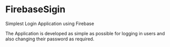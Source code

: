 # FirebaseSigin
Simplest Login Application using Firebase

The Application is developed as simple as possible for logging in users and also changing their password as required.
